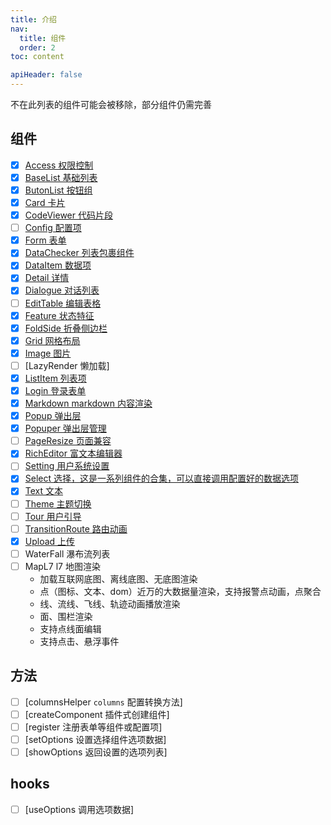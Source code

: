 ```yaml
---
title: 介绍
nav:
  title: 组件
  order: 2
toc: content

apiHeader: false
---
```


不在此列表的组件可能会被移除，部分组件仍需完善

## 组件

- [x] [Access 权限控制](/components/access)
- [x] [BaseList 基础列表](/components/base-list)
- [x] [ButonList 按钮组](/components/button-list)
- [x] [Card 卡片](/components/card)
- [x] [CodeViewer 代码片段](/components/code-viewer)
- [ ] [Config 配置项](/components/config)
- [x] [Form 表单](/components/form)
- [x] [DataChecker 列表包裹组件](/components/data-checker)
- [x] [DataItem 数据项](/components/data-item)
- [x] [Detail 详情](/components/detail)
- [x] [Dialogue 对话列表](/components/dialogue)
- [ ] [EditTable 编辑表格](/components/edit-table)
- [x] [Feature 状态特征](/components/feature)
- [x] [FoldSide 折叠侧边栏](/components/fold-side)
- [x] [Grid 网格布局](/components/grid)
- [x] [Image 图片](/components/image)
- [ ] [LazyRender 懒加载]
- [x] [ListItem 列表项](/components/list-item)
- [x] [Login 登录表单](/components/login)
- [x] [Markdown markdown 内容渲染](/components/markdown)
- [x] [Popup 弹出层](/components/popup)
- [x] [Popuper 弹出层管理](/components/popuper)
- [ ] [PageResize 页面兼容](/components/page-resize)
- [x] [RichEditor 富文本编辑器](/components/rich-editor)
- [ ] [Setting 用户系统设置](/components/setting)
- [x] [Select 选择，这是一系列组件的合集，可以直接调用配置好的数据选项](/components/select)
- [x] [Text 文本](/components/text)
- [ ] [Theme 主题切换](/components/theme)
- [ ] [Tour 用户引导](/components/tour)
- [ ] [TransitionRoute 路由动画](/components/transition-route)
- [x] [Upload 上传](/components/upload)
- [ ] WaterFall 瀑布流列表
- [ ] MapL7 l7 地图渲染
  - 加载互联网底图、离线底图、无底图渲染
  - 点（图标、文本、dom）近万的大数据量渲染，支持报警点动画，点聚合
  - 线、流线、飞线、轨迹动画播放渲染
  - 面、围栏渲染
  - 支持点线面编辑
  - 支持点击、悬浮事件

## 方法

- [ ] [columnsHelper `columns` 配置转换方法]
- [ ] [createComponent 插件式创建组件]
- [ ] [register 注册表单等组件或配置项]
- [ ] [setOptions 设置选择组件选项数据]
- [ ] [showOptions 返回设置的选项列表]

## hooks

- [ ] [useOptions 调用选项数据]
